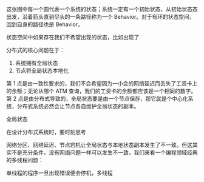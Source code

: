 
##

这张图中每一个圆代表一个系统的状态；系统一定有一个初始状态，从初始状态态出发，沿着箭头直到尽头的一条路径称为一个 Behavior。对于有环的状态空间，回到自身的路径也是 Behavior。

状态空间中如果存在我们不希望出现的状态，比如出现了








分布式的核心问题在于：

1. 系统拥有全局状态
2. 节点将全局状态本地化

第 1 点是由一致性要求的，我们不会希望因为一小会的网络延迟而丢失了工资卡上的余额；无论从哪个 ATM 查询，我们的工资卡的余额都应该是一个相同的数字。第 2 点是由分布式导致的，全局状态要是由一个节点保存，那它就是个中心化系统，分布式系统必然会让节点各自维护全局状态的副本。

全局状态

在设计分布式系统时，要时刻思考

网络分区、网络延迟、节点宕机让全局状态与本地状态副本发生了不一致。但这其实不是充分条件，没有网络问题一样可以发生不一致，我们来看一个编程领域经典的多线程问题：


单线程的程序一旦出现错误便会停机，多线程
